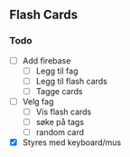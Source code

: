 ## Flash Cards

### Todo

- [ ] Add firebase
    - [ ] Legg til fag
    - [ ] Legg til flash cards
    - [ ] Tagge cards
- [ ] Velg fag
    - [ ] Vis flash cards
    - [ ] søke på tags
    - [ ] random card
- [x] Styres med keyboard/mus
